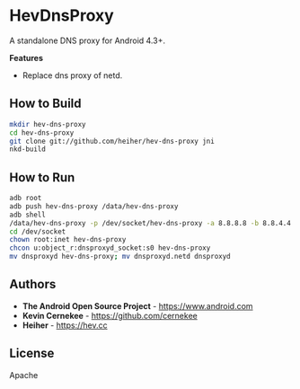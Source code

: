 # HevDnsProxy

A standalone DNS proxy for Android 4.3+.

**Features**
* Replace dns proxy of netd.

## How to Build

```bash
mkdir hev-dns-proxy
cd hev-dns-proxy
git clone git://github.com/heiher/hev-dns-proxy jni
nkd-build
```

## How to Run

```bash
adb root
adb push hev-dns-proxy /data/hev-dns-proxy
adb shell
/data/hev-dns-proxy -p /dev/socket/hev-dns-proxy -a 8.8.8.8 -b 8.8.4.4 &
cd /dev/socket
chown root:inet hev-dns-proxy
chcon u:object_r:dnsproxyd_socket:s0 hev-dns-proxy
mv dnsproxyd hev-dns-proxy; mv dnsproxyd.netd dnsproxyd
```

## Authors
* **The Android Open Source Project** - https://www.android.com
* **Kevin Cernekee** - https://github.com/cernekee
* **Heiher** - https://hev.cc

## License
Apache
